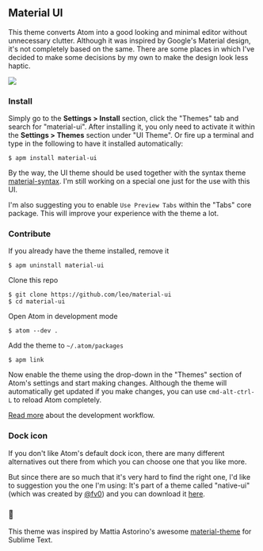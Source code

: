 ## Material UI

This theme converts Atom into a good looking and minimal editor without unnecessary clutter. Although it was inspired by Google's Material design, it's not completely based on the same. There are some places in which I've decided to make some decisions by my own to make the design look less haptic.

<a href="https://raw.githubusercontent.com/leo/material-ui/screenshots/with-code.png" target="_blank">
  <img src="https://raw.githubusercontent.com/leo/material-ui/screenshots/with-code.png">
</a>

### Install

Simply go to the __Settings > Install__ section, click the "Themes" tab and search for "material-ui". After installing it, you only need to activate it within the __Settings > Themes__ section under "UI Theme". Or fire up a terminal and type in the following to have it installed automatically:

```
$ apm install material-ui
```

By the way, the UI theme should be used together with the syntax theme [material-syntax][1]. I'm still working on a special one just for the use with this UI.

I'm also suggesting you to enable `Use Preview Tabs` within the "Tabs" core package. This will improve your experience with the theme a lot.

### Contribute

If you already have the theme installed, remove it

```shell
$ apm uninstall material-ui
```

Clone this repo

```shell
$ git clone https://github.com/leo/material-ui
$ cd material-ui
```

Open Atom in development mode

```shell
$ atom --dev .
```

Add the theme to `~/.atom/packages`

```shell
$ apm link
```

Now enable the theme using the drop-down in the "Themes" section of Atom's settings and start making changes. Although the theme will automatically get updated if you make changes, you can use `cmd-alt-ctrl-L` to reload Atom completely.

[Read more][2] about the development workflow.

### Dock icon

If you don't like Atom's default dock icon, there are many different alternatives out there from which you can choose one that you like more.

But since there are so much that it's very hard to find the right one, I'd like to suggestion you the one I'm using: It's part of a theme called "native-ui" (which was created by [@fv0][3]) and you can download it [here][4].

### :crown:

This theme was inspired by Mattia Astorino's awesome [material-theme][5] for Sublime Text.

[1]: https://atom.io/themes/material-syntax
[2]: https://atom.io/docs/latest/hacking-atom-creating-a-theme#development-workflow
[3]: https://github.com/fv0
[4]: https://github.com/fv0/native-ui/raw/master/Atom.icns
[5]: https://github.com/equinusocio/material-theme
